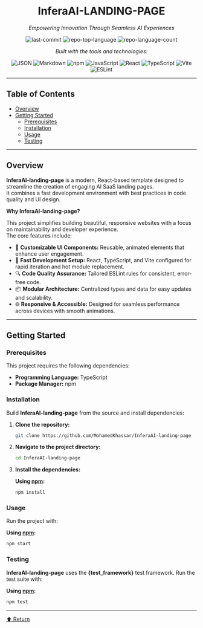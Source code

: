 <div id="top"></div>

<div align="center">

# InferaAI-LANDING-PAGE
*Empowering Innovation Through Seamless AI Experiences*

![last-commit](https://img.shields.io/github/last-commit/MohamedKhassar/InferaAI-landing-page?style=flat&logo=git&logoColor=white&color=0080ff)
![repo-top-language](https://img.shields.io/github/languages/top/MohamedKhassar/InferaAI-landing-page?style=flat&color=0080ff)
![repo-language-count](https://img.shields.io/github/languages/count/MohamedKhassar/InferaAI-landing-page?style=flat&color=0080ff)

*Built with the tools and technologies:*

![JSON](https://img.shields.io/badge/JSON-000000.svg?style=flat&logo=JSON&logoColor=white)
![Markdown](https://img.shields.io/badge/Markdown-000000.svg?style=flat&logo=Markdown&logoColor=white)
![npm](https://img.shields.io/badge/npm-CB3837.svg?style=flat&logo=npm&logoColor=white)
![JavaScript](https://img.shields.io/badge/JavaScript-F7DF1E.svg?style=flat&logo=JavaScript&logoColor=black)
![React](https://img.shields.io/badge/React-61DAFB.svg?style=flat&logo=React&logoColor=black)
![TypeScript](https://img.shields.io/badge/TypeScript-3178C6.svg?style=flat&logo=TypeScript&logoColor=white)
![Vite](https://img.shields.io/badge/Vite-646CFF.svg?style=flat&logo=Vite&logoColor=white)
![ESLint](https://img.shields.io/badge/ESLint-4B32C3.svg?style=flat&logo=ESLint&logoColor=white)

</div>

---

## Table of Contents
- [Overview](#overview)
- [Getting Started](#getting-started)
  - [Prerequisites](#prerequisites)
  - [Installation](#installation)
  - [Usage](#usage)
  - [Testing](#testing)

---

## Overview

**InferaAI-landing-page** is a modern, React-based template designed to streamline the creation of engaging AI SaaS landing pages.  
It combines a fast development environment with best practices in code quality and UI design.

**Why InferaAI-landing-page?**

This project simplifies building beautiful, responsive websites with a focus on maintainability and developer experience.  
The core features include:

- 🎨 **Customizable UI Components:** Reusable, animated elements that enhance user engagement.
- 🚀 **Fast Development Setup:** React, TypeScript, and Vite configured for rapid iteration and hot module replacement.
- 🔍 **Code Quality Assurance:** Tailored ESLint rules for consistent, error-free code.
- 📦 **Modular Architecture:** Centralized types and data for easy updates and scalability.
- 🌐 **Responsive & Accessible:** Designed for seamless performance across devices with smooth animations.

---

## Getting Started

### Prerequisites

This project requires the following dependencies:

- **Programming Language:** TypeScript  
- **Package Manager:** npm  

### Installation

Build **InferaAI-landing-page** from the source and install dependencies:

1. **Clone the repository:**
   ```sh
   git clone https://github.com/MohamedKhassar/InferaAI-landing-page
   ```

2. **Navigate to the project directory:**

   ```sh
   cd InferaAI-landing-page
   ```

3. **Install the dependencies:**

   **Using [npm](https://www.npmjs.com/):**

   ```sh
   npm install
   ```

### Usage

Run the project with:

**Using [npm](https://www.npmjs.com/):**

```sh
npm start
```

### Testing

**InferaAI-landing-page** uses the **{test\_framework}** test framework.
Run the test suite with:

**Using [npm](https://www.npmjs.com/):**

```sh
npm test
```

---

[⬆ Return](#top)
